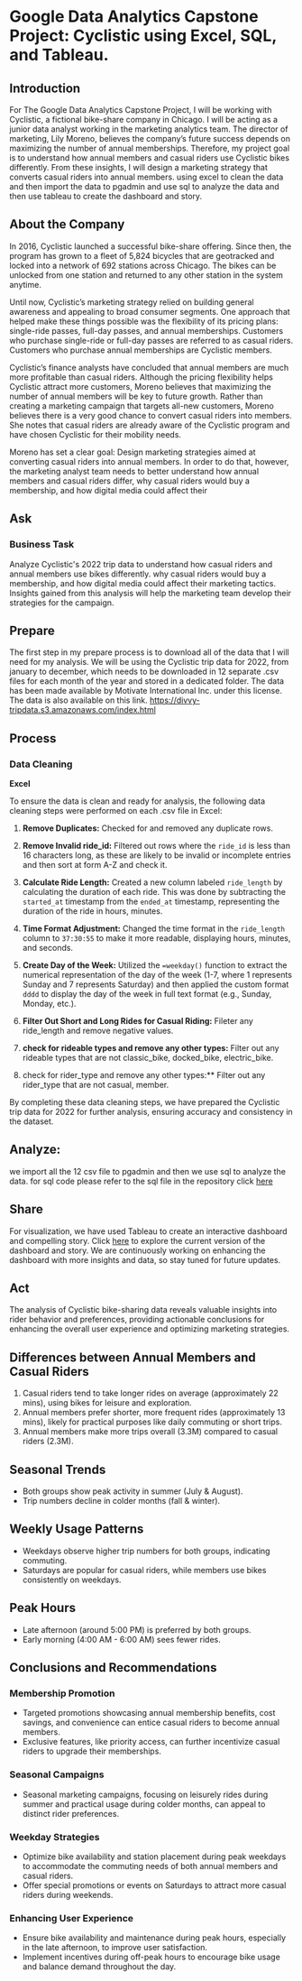 # Google Data Analytics Capstone Project: Cyclistic using Excel, SQL, and Tableau.

## Introduction

For The Google Data Analytics Capstone Project, I will be working with Cyclistic, a fictional bike-share company in Chicago. I will be acting as a junior data analyst working in the marketing analytics team. The director of marketing, Lily Moreno, believes the company’s future success depends on maximizing the number of annual memberships. Therefore, my project goal is to understand how annual members and casual riders use Cyclistic bikes differently. From these insights, I will design a marketing strategy that converts casual riders into annual members.
using excel to clean the data and then import the data to pgadmin and use sql to analyze the data and then use tableau to create the dashboard and story.

## About the Company

In 2016, Cyclistic launched a successful bike-share offering. Since then, the program has grown to a fleet of 5,824 bicycles that are geotracked and locked into a network of 692 stations across Chicago. The bikes can be unlocked from one station and returned to any other station in the system anytime.

Until now, Cyclistic’s marketing strategy relied on building general awareness and appealing to broad consumer segments. One approach that helped make these things possible was the flexibility of its pricing plans: single-ride passes, full-day passes, and annual memberships. Customers who purchase single-ride or full-day passes are referred to as casual riders. Customers who purchase annual memberships are Cyclistic members.

Cyclistic’s finance analysts have concluded that annual members are much more profitable than casual riders. Although the pricing flexibility helps Cyclistic attract more customers, Moreno believes that maximizing the number of annual members will be key to future growth. Rather than creating a marketing campaign that targets all-new customers, Moreno believes there is a very good chance to convert casual riders into members. She notes that casual riders are already aware of the Cyclistic program and have chosen Cyclistic for their mobility needs.

Moreno has set a clear goal: Design marketing strategies aimed at converting casual riders into annual members. In order to do that, however, the marketing analyst team needs to better understand how annual members and casual riders differ, why casual riders would buy a membership, and how digital media could affect their

## Ask

### Business Task

Analyze Cyclistic's 2022 trip data to understand how casual riders and annual members use bikes differently. why casual riders would buy a membership, and how digital media could affect their marketing tactics.
Insights gained from this analysis will help the marketing team develop their strategies for the campaign.

## Prepare

The first step in my prepare process is to download all of the data that I will need for my analysis. We will be using the Cyclistic trip data for 2022, from january to december,
which needs to be downloaded in 12 separate .csv files for each month of the year and stored in a dedicated folder. The data has been made available by Motivate International Inc. under this license. The data is also available on this link.
https://divvy-tripdata.s3.amazonaws.com/index.html

## Process

### Data Cleaning

**Excel**

To ensure the data is clean and ready for analysis, the following data cleaning steps were performed on each .csv file in Excel:

1. **Remove Duplicates:** Checked for and removed any duplicate rows.

2. **Remove Invalid ride_id:** Filtered out rows where the `ride_id` is less than 16 characters long, as these are likely to be invalid or incomplete entries and then sort at form A-Z and check it.

3. **Calculate Ride Length:** Created a new column labeled `ride_length` by calculating the duration of each ride. This was done by subtracting the `started_at` timestamp from the `ended_at` timestamp, representing the duration of the ride in hours, minutes.
4. **Time Format Adjustment:** Changed the time format in the `ride_length` column to `37:30:55` to make it more readable, displaying hours, minutes, and seconds.

5. **Create Day of the Week:** Utilized the `=weekday()` function to extract the numerical representation of the day of the week (1-7, where 1 represents Sunday and 7 represents Saturday) and then applied the custom format `dddd` to display the day of the week in full text format (e.g., Sunday, Monday, etc.).

6. **Filter Out Short and Long Rides for Casual Riding:** Fileter any ride_length and remove negative values.
7. **check for rideable types and remove any other types:** Filter out any rideable types that are not classic_bike, docked_bike, electric_bike.
8. check for rider_type and remove any other types:\*\* Filter out any rider_type that are not casual, member.

By completing these data cleaning steps, we have prepared the Cyclistic trip data for 2022 for further analysis, ensuring accuracy and consistency in the dataset.

## Analyze:

we import all the 12 csv file to pgadmin and then we use sql to analyze the data.
for sql code please refer to the sql file in the repository click [here](https://github.com/SafiAhmadzai/Cyclistic-Case-Study/blob/main/Data%20Analysis.sql)

## Share

For visualization, we have used Tableau to create an interactive dashboard and compelling story. Click [here](https://public.tableau.com/app/profile/safiullah.ahmadzai/viz/CyclisticDashboard_16903724263310/Cyclisticdashboard) to explore the current version of the dashboard and story. We are continuously working on enhancing the dashboard with more insights and data, so stay tuned for future updates.

## Act

The analysis of Cyclistic bike-sharing data reveals valuable insights into rider behavior and preferences, providing actionable conclusions for enhancing the overall user experience and optimizing marketing strategies.

## Differences between Annual Members and Casual Riders

1. Casual riders tend to take longer rides on average (approximately 22 mins), using bikes for leisure and exploration.
2. Annual members prefer shorter, more frequent rides (approximately 13 mins), likely for practical purposes like daily commuting or short trips.
3. Annual members make more trips overall (3.3M) compared to casual riders (2.3M).

## Seasonal Trends

-   Both groups show peak activity in summer (July & August).
-   Trip numbers decline in colder months (fall & winter).

## Weekly Usage Patterns

-   Weekdays observe higher trip numbers for both groups, indicating commuting.
-   Saturdays are popular for casual riders, while members use bikes consistently on weekdays.

## Peak Hours

-   Late afternoon (around 5:00 PM) is preferred by both groups.
-   Early morning (4:00 AM - 6:00 AM) sees fewer rides.

## Conclusions and Recommendations

### Membership Promotion

-   Targeted promotions showcasing annual membership benefits, cost savings, and convenience can entice casual riders to become annual members.
-   Exclusive features, like priority access, can further incentivize casual riders to upgrade their memberships.

### Seasonal Campaigns

-   Seasonal marketing campaigns, focusing on leisurely rides during summer and practical usage during colder months, can appeal to distinct rider preferences.

### Weekday Strategies

-   Optimize bike availability and station placement during peak weekdays to accommodate the commuting needs of both annual members and casual riders.
-   Offer special promotions or events on Saturdays to attract more casual riders during weekends.

### Enhancing User Experience

-   Ensure bike availability and maintenance during peak hours, especially in the late afternoon, to improve user satisfaction.
-   Implement incentives during off-peak hours to encourage bike usage and balance demand throughout the day.
